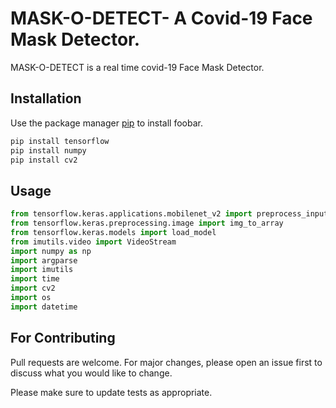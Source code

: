 # MASK-O-DETECT- A Covid-19 Face Mask Detector.

MASK-O-DETECT is a real time covid-19 Face Mask Detector.

## Installation

Use the package manager [pip](https://pip.pypa.io/en/stable/) to install foobar.

```bash
pip install tensorflow
pip install numpy
pip install cv2
```

## Usage

```python
from tensorflow.keras.applications.mobilenet_v2 import preprocess_input
from tensorflow.keras.preprocessing.image import img_to_array
from tensorflow.keras.models import load_model
from imutils.video import VideoStream
import numpy as np
import argparse
import imutils
import time
import cv2
import os
import datetime
```

## For Contributing
Pull requests are welcome. For major changes, please open an issue first to discuss what you would like to change.

Please make sure to update tests as appropriate.

